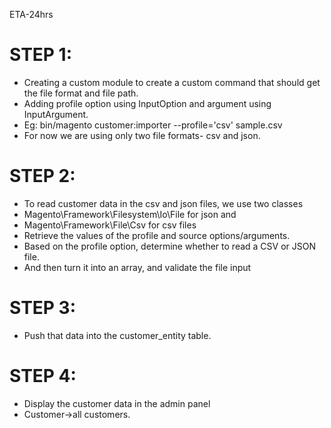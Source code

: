 ETA-24hrs

# STEP 1:
- Creating a custom module to create a custom command that should get the file format and file path.
- Adding profile option using InputOption and argument using InputArgument.
- Eg: bin/magento customer:importer --profile='csv' sample.csv
- For now we are using only two file formats- csv and json.

# STEP 2:
- To read customer data in the csv and json files, we use two classes
- Magento\Framework\Filesystem\Io\File for json and
- Magento\Framework\File\Csv for csv files
- Retrieve the values of the profile and source options/arguments.
- Based on the profile option, determine whether to read a CSV or JSON file.
- And then turn it into an array, and validate the file input

# STEP 3:
- Push that data into the customer_entity table.

# STEP 4:
- Display the customer data in the admin panel 
- Customer->all customers.

